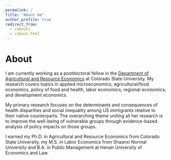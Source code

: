 ```yaml
---
permalink: /
title: "About me"
author_profile: true
redirect_from: 
  - /about/
  - /about.html
---
```

About
======
I am currently working as a postdoctoral fellow in the [Department of Agricultural and Resource Economics]([https://pages.github.com/](https://agsci.colostate.edu/dare/)) at Colorado State University. My research covers topics in applied microeconomics, agricultural/food economics, policy of food and health, labor economics, regional economics, and development economics.

My primary research focuses on the determinants and consequences of health disparities and social inequality among US immigrants relative to their native counterparts.  The overarching theme uniting all her research is to improve the well-being of vulnerable groups through evidence-based analysis of policy impacts on those groups.

I earned my Ph.D. in Agricultural and Resource Economics from Colorado State University, my M.S. in Labor Economics from Shaanxi Normal University and B.A. in Public Management at Henan University of Economics and Law. 

